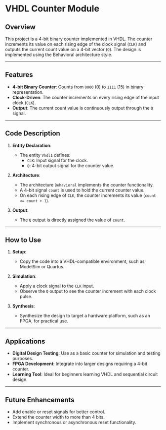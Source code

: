 # VHDL Counter Module

## Overview

This project is a 4-bit binary counter implemented in VHDL. The counter increments its value on each rising edge of the clock signal (`CLK`) and outputs the current count value on a 4-bit vector (`Q`). The design is implemented using the Behavioral architecture style.

---

## Features

- **4-bit Binary Counter**: Counts from `0000` (0) to `1111` (15) in binary representation.
- **Clock-Driven**: The counter increments on every rising edge of the input clock (`CLK`).
- **Output**: The current count value is continuously output through the `Q` signal.

---

## Code Description

1. **Entity Declaration**:
   - The entity `Vhdl1` defines:
     - `CLK`: Input signal for the clock.
     - `Q`: 4-bit output signal for the counter value.

2. **Architecture**:
   - The architecture `Behavioral` implements the counter functionality.
   - A 4-bit signal `count` is used to hold the current counter value.
   - On each rising edge of `CLK`, the counter increments its value (`count <= count + 1`).

3. **Output**:
   - The `Q` output is directly assigned the value of `count`.

---

## How to Use

1. **Setup**:
   - Copy the code into a VHDL-compatible environment, such as ModelSim or Quartus.

2. **Simulation**:
   - Apply a clock signal to the `CLK` input.
   - Observe the `Q` output to see the counter increment with each clock pulse.

3. **Synthesis**:
   - Synthesize the design to target a hardware platform, such as an FPGA, for practical use.

---

## Applications

- **Digital Design Testing**: Use as a basic counter for simulation and testing purposes.
- **FPGA Development**: Integrate into larger designs requiring a 4-bit counter.
- **Learning Tool**: Ideal for beginners learning VHDL and sequential circuit design.

---

## Future Enhancements

- Add enable or reset signals for better control.
- Extend the counter width to more than 4 bits.
- Implement synchronous or asynchronous reset functionality.
